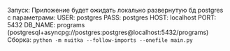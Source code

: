 Запуск:
Приложение будет ожидать локально развернутую бд postgres с параметрами:
USER: postgres
PASS: postgres
HOST: localhost
PORT: 5432
DB_NAME: programs
(postgresql+asyncpg://postgres:postgres@localhost:5432/programs)
Сборка:
`python -m nuitka --follow-imports --onefile main.py`

